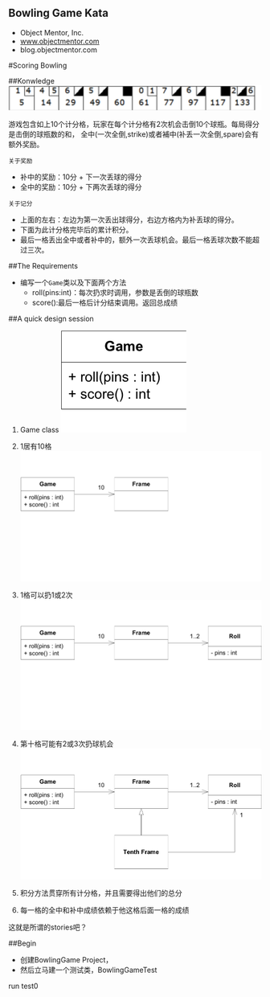 Bowling Game Kata
---
* Object Mentor, Inc.
* www.objectmentor.com
* blog.objectmentor.com

#Scoring Bowling

##Konwledge
![bowling frame](./assets/bowling.png)

游戏包含如上10个计分格，玩家在每个计分格有2次机会击倒10个球瓶。每局得分是击倒的球瓶数的和，
全中(一次全倒,strike)或者補中(补丢一次全倒,spare)会有额外奖励。

`关于奖励`

* 补中的奖励：10分 + 下一次丢球的得分
* 全中的奖励：10分 + 下两次丢球的得分

`关于记分`

* 上面的左右：左边为第一次丢出球得分，右边方格内为补丢球的得分。
* 下面为此计分格完毕后的累计积分。
* 最后一格丢出全中或者补中的，额外一次丢球机会。最后一格丢球次数不能超过三次。

##The Requirements
* 编写一个`Game`类以及下面两个方法
	- roll(pins:int)：每次扔求时调用，参数是丢倒的球瓶数
	- score():最后一格后计分结束调用。返回总成绩
	


##A quick design session
1. Game class
	![Game class](./assets/01.png)
2. 1居有10格
	![Frame class](./assets/02.png) 
3. 1格可以扔1或2次
	![Roll class](./assets/03.png) 
4. 第十格可能有2或3次扔球机会
	![Tenth Frame class](./assets/04.png) 

5. 积分方法贯穿所有计分格，并且需要得出他们的总分
6. 每一格的全中和补中成绩依赖于他这格后面一格的成绩

这就是所谓的stories吧？

##Begin
* 创建BowlingGame Project，
* 然后立马建一个测试类，BowlingGameTest 

run test0

 
